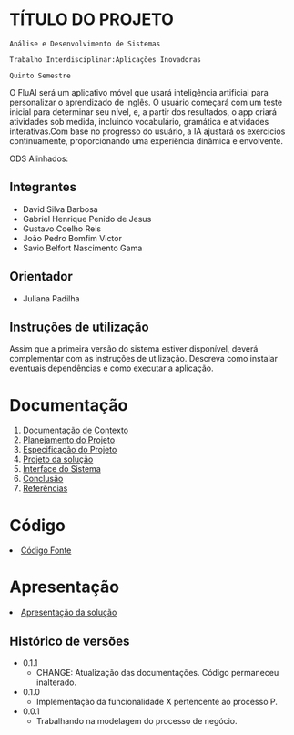 # TÍTULO DO PROJETO

`Análise e Desenvolvimento de Sistemas`

`Trabalho Interdisciplinar:Aplicações Inovadoras`

`Quinto Semestre`

O FluAI será um aplicativo móvel que usará inteligência artificial para personalizar o aprendizado de inglês. O usuário começará com um teste inicial para determinar seu nível, e, a partir dos resultados, o app criará atividades sob medida, incluindo vocabulário, gramática e atividades interativas.Com base no progresso do usuário, a IA ajustará os exercícios continuamente, proporcionando uma experiência dinâmica e envolvente.

ODS Alinhados:

## Integrantes

* David Silva Barbosa
* Gabriel Henrique Penido de Jesus
* Gustavo Coelho Reis
* João Pedro Bomfim Victor
* Savio Belfort Nascimento Gama

## Orientador

* Juliana Padilha

## Instruções de utilização

Assim que a primeira versão do sistema estiver disponível, deverá complementar com as instruções de utilização. Descreva como instalar eventuais dependências e como executar a aplicação.

# Documentação

<ol>
<li><a href="docs/1-Contexto.md"> Documentação de Contexto</a></li>
<li><a href="docs/2-Planejamento-Projeto.md"> Planejamento do Projeto</a></li>
<li><a href="docs/3-Especificação.md"> Especificação do Projeto</a></li>
<li><a href="docs/4-Projeto-Solucao.md"> Projeto da solução</a></li>
<li><a href="docs/5-Interface-Sistema.md"> Interface do Sistema</a></li>
<li><a href="docs/6-Conclusão.md"> Conclusão</a></li>
<li><a href="docs/7-Referências.md"> Referências</a></li>
</ol>

# Código

<li><a href="src/README.md"> Código Fonte</a></li>

# Apresentação

<li><a href="presentation/README.md"> Apresentação da solução</a></li>


## Histórico de versões

* 0.1.1
    * CHANGE: Atualização das documentações. Código permaneceu inalterado.
* 0.1.0
    * Implementação da funcionalidade X pertencente ao processo P.
* 0.0.1
    * Trabalhando na modelagem do processo de negócio.

